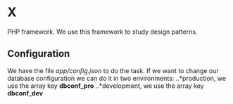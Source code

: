 # X
PHP framework. We use this framework to study design patterns. 


## Configuration

We have  the file *app/config.json* to do the task.
If we want to change our database configuration we can do it in two environments:
..*production, we use the array key **dbconf_pro**
..*development, we use the array key **dbconf_dev**

